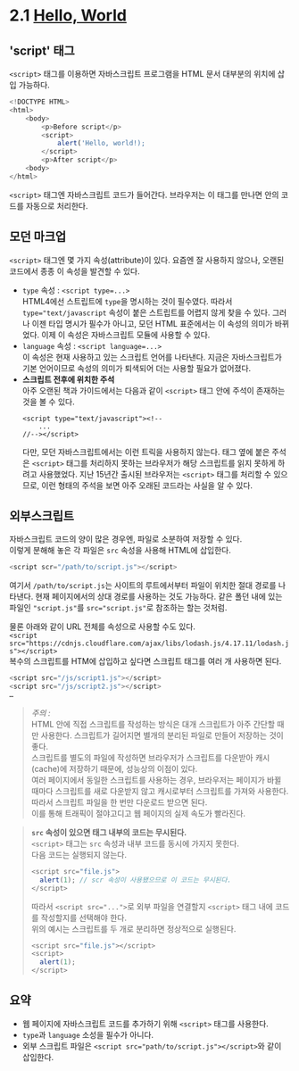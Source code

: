# 2.1 [Hello, World](https://ko.javascript.info/hello-worldP)

## 'script' 태그

`<script>` 태그를 이용하면 자바스크립트 프로그램을 HTML 문서 대부분의 위치에 삽입 가능하다.

```javascript
<!DOCTYPE HTML>
<html>
    <body>
        <p>Before script</p>
        <script>
            alert('Hello, world!);
        </script>
        <p>After script</p>
    <body>
</html>
```

`<script>` 태그엔 자바스크립트 코드가 들어간다. 브라우저는 이 태그를 만나면 안의 코드를 자동으로 처리한다.

## 모던 마크업

`<script>` 태그엔 몇 가지 속성(attribute)이 있다. 요즘엔 잘 사용하지 않으나, 오랜된 코드에서 종종 이 속성을 발견할 수 있다.

- `type` 속성 : `<script type=...>`  
   HTML4에선 스트립트에 `type`을 명시하는 것이 필수였다. 따라서 `type="text/javascript` 속성이 붙은 스트립트를 어렵지 않게 찾을 수 있다. 그러나 이젠 타입 명시가 필수가 아니고, 모던 HTML 표준에서는 이 속성의 의미가 바뀌었다. 이제 이 속성은 자바스크립트 모듈에 사용할 수 있다.
- `language` 속성 : `<script language=...>`  
   이 속성은 현재 사용하고 있는 스크립트 언어를 나타낸다. 지금은 자바스크립트가 기본 언어이므로 속성의 의미가 퇴색되어 더는 사용할 필요가 없어졌다.
- **스크립트 전후에 위치한 주석**  
   아주 오랜된 책과 가이드에서는 다음과 같이 `<script>` 태그 안에 주석이 존재하는 것을 볼 수 있다.
  ```
  <script type="text/javascript"><!--
      ...
  //--></script>
  ```
  다만, 모던 자바스크립트에서는 이런 트릭을 사용하지 않는다. 태그 옆에 붙은 주석은 `<script>` 태그를 처리하지 못하는 브라우저가 해당 스크립트를 읽지 못하게 하려고 사용했었다. 지난 15년간 출시된 브라우저는 `<script>` 태그를 처리할 수 있으므로, 이런 형태의 주석을 보면 아주 오래된 코드라는 사실을 알 수 있다.

## 외부스크립트

자바스크립트 코드의 양이 많은 경우엔, 파일로 소분하여 저장할 수 있다.  
이렇게 분해해 놓은 각 파일은 `src` 속성을 사용해 HTML에 삽입한다.

```javascript
<script scr="/path/to/script.js"></script>
```

여기서 `/path/to/script.js`는 사이트의 루트에서부터 파일이 위치한 절대 경로를 나타낸다. 현재 페이지에서의 상대 경로를 사용하는 것도 가능하다. 같은 폴던 내에 있는 파일인 `"script.js"`를 `src="script.js"`로 참조하는 할는 것처럼.

물론 아래와 같이 URL 전체를 속성으로 사용할 수도 있다.  
`<script src="https://cdnjs.cloudflare.com/ajax/libs/lodash.js/4.17.11/lodash.js"></script>`  
복수의 스크립트를 HTM에 삽입하고 싶다면 스크립트 태그를 여러 개 사용하면 된다.

```javascript
<script src="/js/script1.js"></script>
<script src="/js/script2.js"></script>
…
```

> _주의 :_  
> HTML 안에 직접 스크립트를 작성하는 방식은 대개 스크립트가 아주 간단할 때만 사용한다. 스크립트가 길어지면 별개의 분리된 파일로 만들어 저장하는 것이 좋다.  
> 스크립트를 별도의 파일에 작성하면 브라우저가 스크립트를 다운받아 캐시(cache)에 저장하기 때문에, 성능상의 이점이 있다.  
> 여러 페이지에서 동일한 스크립트를 사용하는 경우, 브라우저는 페이지가 바뀔 때마다 스크립트를 새로 다운받지 않고 캐시로부터 스크립트를 가져와 사용한다. 따라서 스크립트 파일을 한 번만 다운로드 받으면 된다.  
> 이를 통해 트래픽이 절야고디고 웹 페이지의 실제 속도가 빨라진다.

> **`src` 속성이 있으면 태그 내부의 코드는 무시된다.**  
> `<script>` 태그는 `src` 속성과 내부 코드를 동시에 가지지 못한다.  
> 다음 코드는 실행되지 않는다.
>
> ```javascript
> <script src="file.js">
>   alert(1); // scr 속성이 사용됐으므로 이 코드는 무시된다.
> </script>
> ```
>
> 따라서 `<script src="...">`로 외부 파일을 연결할지 `<script>` 태그 내에 코드를 작성할지를 선택해야 한다.  
> 위의 예시는 스크립트를 두 개로 분리하면 정상적으로 실행된다.
>
> ```javascript
> <script src="file.js"></script>
> <script>
>   alert(1);
> </script>
> ```

## 요약

- 웹 페이지에 자바스크립트 코드를 추가하기 위해 `<script>` 태그를 사용한다.
- `type`과 `language` 소성을 필수가 아니다.
- 외부 스크립트 파일은 `<script src="path/to/script.js"></script>`와 같이 삽입한다.
